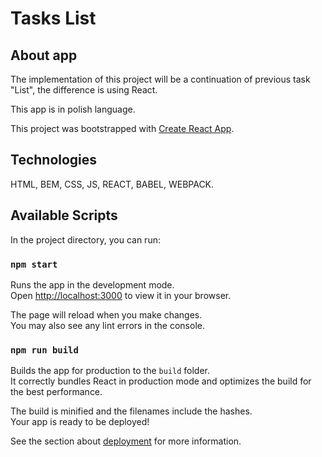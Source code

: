 # Tasks List

## About app

The implementation of this project will be a continuation of previous task "List", the difference is using React.

This app is in polish language.

This project was bootstrapped with [Create React App](https://github.com/facebook/create-react-app).

## Technologies

HTML, BEM, CSS, JS, REACT, BABEL, WEBPACK.




## Available Scripts

In the project directory, you can run:

### `npm start`

Runs the app in the development mode.\
Open [http://localhost:3000](http://localhost:3000) to view it in your browser.

The page will reload when you make changes.\
You may also see any lint errors in the console.


### `npm run build`

Builds the app for production to the `build` folder.\
It correctly bundles React in production mode and optimizes the build for the best performance.

The build is minified and the filenames include the hashes.\
Your app is ready to be deployed!

See the section about [deployment](https://facebook.github.io/create-react-app/docs/deployment) for more information.

